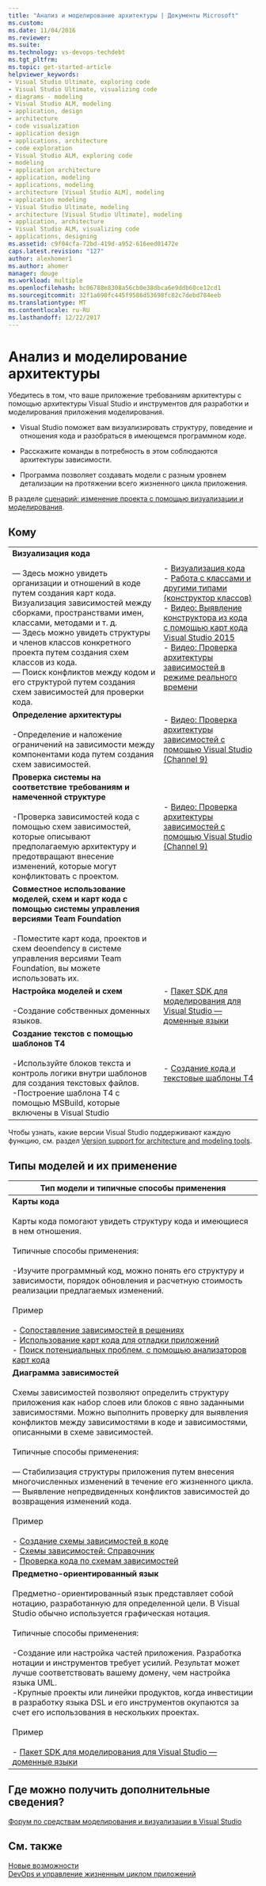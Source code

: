 ```yaml
---
title: "Анализ и моделирование архитектуры | Документы Microsoft"
ms.custom: 
ms.date: 11/04/2016
ms.reviewer: 
ms.suite: 
ms.technology: vs-devops-techdebt
ms.tgt_pltfrm: 
ms.topic: get-started-article
helpviewer_keywords:
- Visual Studio Ultimate, exploring code
- Visual Studio Ultimate, visualizing code
- diagrams - modeling
- Visual Studio ALM, modeling
- application, design
- architecture
- code visualization
- application design
- applications, architecture
- code exploration
- Visual Studio ALM, exploring code
- modeling
- application architecture
- application, modeling
- applications, modeling
- architecture [Visual Studio ALM], modeling
- application modeling
- Visual Studio Ultimate, modeling
- architecture [Visual Studio Ultimate], modeling
- application, architecture
- Visual Studio ALM, visualizing code
- applications, designing
ms.assetid: c9f04cfa-72bd-419d-a952-616eed01472e
caps.latest.revision: "127"
author: alexhomer1
ms.author: ahomer
manager: douge
ms.workload: multiple
ms.openlocfilehash: bc06788e8308a56cb0e38dbca6e9ddb60ce12cd1
ms.sourcegitcommit: 32f1a690fc445f9586d53698fc82c7debd784eeb
ms.translationtype: MT
ms.contentlocale: ru-RU
ms.lasthandoff: 12/22/2017
---
```

# <a name="analyze-and-model-your-architecture"></a>Анализ и моделирование архитектуры
Убедитесь в том, что ваше приложение требованиям архитектуры с помощью архитектуры Visual Studio и инструментов для разработки и моделирования приложения моделирования. 

* Visual Studio поможет вам визуализировать структуру, поведение и отношения кода и разобраться в имеющемся программном коде. 

* Расскажите команды в потребность в этом соблюдаются архитектуры зависимости.  
  
* Программа позволяет создавать модели с разным уровнем детализации на протяжении всего жизненного цикла приложения.

В разделе [сценарий: изменение проекта с помощью визуализации и моделирования](../modeling/scenario-change-your-design-using-visualization-and-modeling.md).  
  
## <a name="to"></a>Кому  
  
|||  
|-|-|  
|**Визуализация кода**<br /><br /> — Здесь можно увидеть организации и отношений в коде путем создания карт кода. Визуализация зависимостей между сборками, пространствами имен, классами, методами и т. д.<br />— Здесь можно увидеть структуры и членов классов конкретного проекта путем создания схем классов из кода.<br />— Поиск конфликтов между кодом и его структурой путем создания схем зависимостей для проверки кода.|-   [Визуализация кода](../modeling/visualize-code.md)<br />-   [Работа с классами и другими типами (конструктор классов)](../ide/working-with-classes-and-other-types-class-designer.md)<br />-   [Видео: Выявление конструктора из кода с помощью карт кода Visual Studio 2015](https://channel9.msdn.com/Events/Visual-Studio/Connect-event-2015/502)<br />-   [Видео: Проверка архитектуры зависимостей в режиме реального времени](https://sec.ch9.ms/sessions/69613110-c334-4f25-bb36-08e5a93456b5/170ValidateArchitectureDependenciesWithVisualStudio.mp4)|  
|**Определение архитектуры**<br /><br /> -Определение и наложение ограничений на зависимости между компонентами кода путем создания схем зависимостей.|-   [Видео: Проверка архитектуры зависимостей с помощью Visual Studio (Channel 9)](https://channel9.msdn.com/Events/Connect/2016/170)|  
|**Проверка системы на соответствие требованиям и намеченной структуре**<br /><br /> -Проверка зависимостей кода с помощью схем зависимостей, которые описывают предполагаемую архитектуру и предотвращают внесение изменений, которые могут конфликтовать с проектом.|-   [Видео: Проверка архитектуры зависимостей с помощью Visual Studio (Channel 9)](https://channel9.msdn.com/Events/Connect/2016/170)|  
|**Совместное использование моделей, схем и карт кода с помощью системы управления версиями Team Foundation**<br /><br /> -Поместите карт кода, проектов и схем deoendency в системе управления версиями Team Foundation, вы можете использовать их.| |  
|**Настройка моделей и схем**<br /><br /> -Создание собственных доменных языков.|-   [Пакет SDK для моделирования для Visual Studio — доменные языки](../modeling/modeling-sdk-for-visual-studio-domain-specific-languages.md)|  
|**Создание текстов с помощью шаблонов T4**<br /><br /> -Используйте блоков текста и контроль логики внутри шаблонов для создания текстовых файлов.<br /> -Построение шаблона T4 с помощью MSBuild, которые включены в Visual Studio|-   [Создание кода и текстовые шаблоны T4](../modeling/code-generation-and-t4-text-templates.md)|

Чтобы узнать, какие версии Visual Studio поддерживают каждую функцию, см. раздел [Version support for architecture and modeling tools](../modeling/what-s-new-for-design-in-visual-studio.md#VersionSupport).  
  
## <a name="types-of-models-and-their-uses"></a>Типы моделей и их применение  
  
|**Тип модели и типичные способы применения**|  
|-------------------------------------|  
|**Карты кода**<br /><br /> Карты кода помогают увидеть структуру кода и имеющиеся в нем отношения.<br /><br /> Типичные способы применения:<br /><br /> -Изучите программный код, можно понять его структуру и зависимости, порядок обновления и расчетную стоимость реализации предлагаемых изменений.<br /><br /> Пример<br /><br /> -   [Сопоставление зависимостей в решениях](../modeling/map-dependencies-across-your-solutions.md)<br />-   [Использование карт кода для отладки приложений](../modeling/use-code-maps-to-debug-your-applications.md)<br />-   [Поиск потенциальных проблем, с помощью анализаторов карт кода](../modeling/find-potential-problems-using-code-map-analyzers.md)|  
|**Диаграмма зависимостей**<br /><br /> Схемы зависимостей позволяют определить структуру приложения как набор слоев или блоков с явно заданными зависимостями. Можно выполнить проверку для выявления конфликтов между зависимостями в коде и зависимостями, описанными в схеме зависимостей.<br /><br /> Типичные способы применения:<br /><br /> — Стабилизация структуры приложения путем внесения многочисленных изменений в течение его жизненного цикла.<br />— Выявление непредвиденных конфликтов зависимостей до возвращения изменений кода.<br /><br /> Пример<br /><br /> -   [Создание схемы зависимостей в коде](../modeling/create-layer-diagrams-from-your-code.md)<br />-   [Схемы зависимостей: Справочник](../modeling/layer-diagrams-reference.md)<br />-   [Проверка кода по схемам зависимостей](../modeling/validate-code-with-layer-diagrams.md)|  
|**Предметно-ориентированный язык**<br /><br /> Предметно-ориентированный язык представляет собой нотацию, разработанную для определенной цели. В Visual Studio обычно используется графическая нотация.<br /><br /> Типичные способы применения:<br /><br /> -Создание или настройка частей приложения. Разработка нотации и инструментов требует усилий. Результат может лучше соответствовать вашему домену, чем настройка языка UML.<br />-Крупные проекты или линейки продуктов, когда инвестиции в разработку языка DSL и его инструментов окупаются за счет его использования в нескольких проектах.<br /><br /> Пример<br /><br /> -   [Пакет SDK для моделирования для Visual Studio — доменные языки](../modeling/modeling-sdk-for-visual-studio-domain-specific-languages.md)|  
  
## <a name="where-can-i-get-more-information"></a>Где можно получить дополнительные сведения?  
  
[Форум по средствам моделирования и визуализации в Visual Studio](http://go.microsoft.com/fwlink/?LinkId=184720)  
  
## <a name="see-also"></a>См. также  
 [Новые возможности](../modeling/what-s-new-for-design-in-visual-studio.md)   
 [DevOps и управление жизненным циклом приложений](http://msdn.microsoft.com/Library/74a1f71d-7f23-4c71-8fd7-89ede614fab6)
